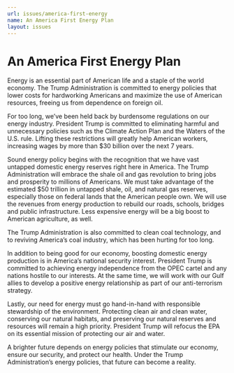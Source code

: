 ```yaml
---
url: issues/america-first-energy
name: An America First Energy Plan
layout: issues
---
```


# An America First Energy Plan

Energy is an essential part of American life and a staple of the world economy. The Trump Administration is committed to energy policies that lower costs for hardworking Americans and maximize the use of American resources, freeing us from dependence on foreign oil.

For too long, we’ve been held back by burdensome regulations on our energy industry. President Trump is committed to eliminating harmful and unnecessary policies such as the Climate Action Plan and the Waters of the U.S. rule. Lifting these restrictions will greatly help American workers, increasing wages by more than $30 billion over the next 7 years.

Sound energy policy begins with the recognition that we have vast untapped domestic energy reserves right here in America. The Trump Administration will embrace the shale oil and gas revolution to bring jobs and prosperity to millions of Americans. We must take advantage of the estimated $50 trillion in untapped shale, oil, and natural gas reserves, especially those on federal lands that the American people own. We will use the revenues from energy production to rebuild our roads, schools, bridges and public infrastructure. Less expensive energy will be a big boost to American agriculture, as well.

The Trump Administration is also committed to clean coal technology, and to reviving America’s coal industry, which has been hurting for too long.

In addition to being good for our economy, boosting domestic energy production is in America’s national security interest. President Trump is committed to achieving energy independence from the OPEC cartel and any nations hostile to our interests. At the same time, we will work with our Gulf allies to develop a positive energy relationship as part of our anti-terrorism strategy.

Lastly, our need for energy must go hand-in-hand with responsible stewardship of the environment. Protecting clean air and clean water, conserving our natural habitats, and preserving our natural reserves and resources will remain a high priority. President Trump will refocus the EPA on its essential mission of protecting our air and water.

A brighter future depends on energy policies that stimulate our economy, ensure our security, and protect our health. Under the Trump Administration’s energy policies, that future can become a reality.
